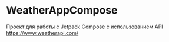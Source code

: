 # WeatherAppCompose
Проект для работы с Jetpack Compose c использованием API https://www.weatherapi.com/
